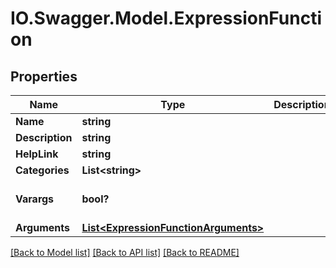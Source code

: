 # IO.Swagger.Model.ExpressionFunction
## Properties

Name | Type | Description | Notes
------------ | ------------- | ------------- | -------------
**Name** | **string** |  | 
**Description** | **string** |  | [optional] 
**HelpLink** | **string** |  | [optional] 
**Categories** | **List&lt;string&gt;** |  | [optional] 
**Varargs** | **bool?** |  | [optional] [default to false]
**Arguments** | [**List&lt;ExpressionFunctionArguments&gt;**](ExpressionFunctionArguments.md) |  | [optional] 

[[Back to Model list]](../README.md#documentation-for-models) [[Back to API list]](../README.md#documentation-for-api-endpoints) [[Back to README]](../README.md)

